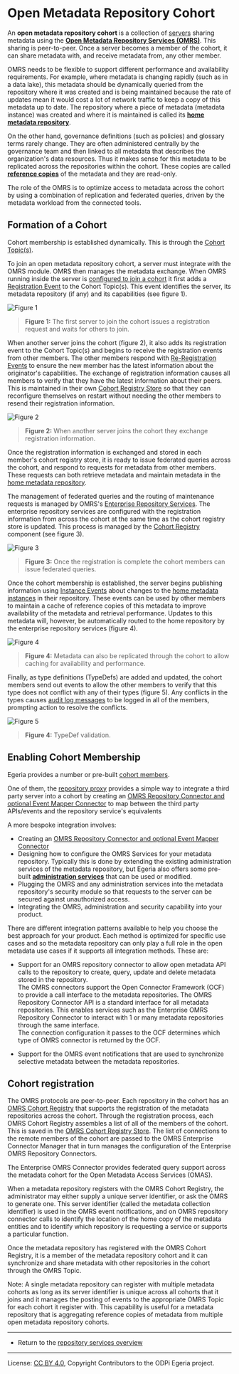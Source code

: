<!-- SPDX-License-Identifier: CC-BY-4.0 -->
<!-- Copyright Contributors to the ODPi Egeria project. -->

# Open Metadata Repository Cohort

An **open metadata repository cohort** is a collection of [servers](../../admin-services/docs/concepts/cohort-member.md)
sharing metadata using the **[Open Metadata Repository Services (OMRS)](..)**.
This sharing is peer-to-peer.
Once a server becomes a member of the cohort, it can share
metadata with, and receive metadata from, any other member.

OMRS needs to be flexible to support different performance and availability requirements.
For example, where metadata is changing
rapidly (such as in a data lake), this metadata should be dynamically queried
from the repository where it was created and is being maintained  because
the rate of updates mean it would cost a lot of network traffic to keep a
copy of this metadata up to date.  The repository where a piece of metadata
(metadata instance) was created and where it is maintained is called
its **[home metadata repository](home-metadata-repositories.md)**.

On the other hand, governance definitions
(such as policies) and glossary terms rarely change.
They are often administered centrally by the governance team and then
linked to all metadata that describes the organization's data resources.
Thus it makes sense for this metadata to be replicated across the repositories
within the cohort.
These copies are called **[reference copies](home-metadata-repositories.md)** of
the metadata and they are read-only.

The role of the OMRS is to optimize access to metadata across the cohort by using
a combination of replication and federated queries, driven by
the metadata workload from the connected tools.

## Formation of a Cohort

Cohort membership is established dynamically.  This is through the [Cohort Topic(s)](omrs-event-topic.md).

To join an open metadata repository cohort, a server must integrate
with the OMRS module. OMRS then manages the metadata exchange. When OMRS running inside the server is
[configured to join a cohort](../../admin-services/docs/user/configuring-registration-to-a-cohort.md)
it first adds a [Registration Event](event-descriptions/registry-events.md) to the Cohort Topic(s).
This event identifies the server, its metadata repository (if any) and its capabilities (see figure 1).

![Figure 1](repository-services-formation-of-a-cohort-1.png)
> **Figure 1:** The first server to join the cohort issues a registration request and waits for others to join.

When another server joins the cohort (figure 2), it also adds its registration event to the Cohort Topic(s)
and begins to receive the registration events from other members.  The other members respond with
[Re-Registration Events](event-descriptions/registry-events.md) to ensure the new member has the latest
information about the originator's capabilities.  The exchange of registration information causes all members to verify
that they have the latest information about their peers.  This is maintained in their own
[Cohort Registry Store](component-descriptions/connectors/cohort-registry-store-connector.md)
so that they can reconfigure themselves on restart
without needing the other members to resend their registration information.

![Figure 2](repository-services-formation-of-a-cohort-2.png)
> **Figure 2:** When another server joins the cohort they exchange registration information.

Once the registration information is exchanged and stored in each member's cohort registry store, it is ready to issue
federated queries across the cohort, and respond to requests for metadata from other members.
These requests can both retrieve metadata and maintain metadata in the [home metadata repository](home-metadata-repositories.md).

The management of federated queries and the routing of maintenance requests is managed by OMRS's
[Enterprise Repository Services](subsystem-descriptions/enterprise-repository-services.md).
The enterprise repository services are configured with the registration information from across the cohort at the
same time as the cohort registry store is updated.  This process is managed by the [Cohort Registry](component-descriptions/cohort-registry.md)
component (see figure 3).

![Figure 3](repository-services-formation-of-a-cohort-3.png)
> **Figure 3:** Once the registration is complete the cohort members can issue federated queries.

Once the cohort membership is established, the server begins publishing information using
[Instance Events](event-descriptions/instance-events.md) about changes to the
[home metadata instances](home-metadata-repositories.md) in their repository.
These events can be used by other members to maintain a cache of reference copies of this metadata to improve
availability of the metadata and retrieval performance.  Updates to this metadata will, however, be automatically
routed to the home repository by the enterprise repository services (figure 4).

![Figure 4](repository-services-formation-of-a-cohort-4.png)
> **Figure 4:** Metadata can also be replicated through the cohort to allow caching for availability and performance.

Finally, as type definitions (TypeDefs) are added and updated, the cohort members send out
events to allow the other members to verify that this type does not conflict with any of their types (figure 5).
Any conflicts in the types causes [audit log messages](component-descriptions/audit-log.md) to be logged in all of the
members, prompting action to resolve the conflicts.

![Figure 5](repository-services-formation-of-a-cohort-5.png)
> **Figure 4:** TypeDef validation.



## Enabling Cohort Membership

Egeria provides a number or pre-built
[cohort members](../../admin-services/docs/concepts/cohort-member.md).

One of them, the [repository proxy](../../admin-services/docs/concepts/repository-proxy.md)
provides a simple way to integrate a third party server into a cohort 
by creating an [OMRS Repository Connector and optional Event Mapper Connector](../../adapters/open-connectors/repository-services-connectors/open-metadata-collection-store-connectors)
to map between the third party APIs/events and the repository service's equivalents

A more bespoke integration involves:

* Creating an [OMRS Repository Connector and optional Event Mapper Connector](../../adapters/open-connectors/repository-services-connectors/open-metadata-collection-store-connectors)
* Designing how to configure the OMRS Services for your metadata repository.
Typically this is done by extending the existing administration services of the
metadata repository, but Egeria also offers
some pre-built **[administration services](../../admin-services)** that
can be used or modified.
* Plugging the OMRS and any administration services into the metadata repository's security
module so that requests to the server can be secured against unauthorized access.
* Integrating the OMRS, administration and security capability into your product.

There are different integration patterns available to help you choose the best approach for your product.
Each method is optimized for specific use cases and so the metadata repository can only play a full role in the open 
metadata use cases if it supports all integration methods.  These are:

* Support for an OMRS repository connector to allow open metadata API calls to the 
repository to create, query, update and delete metadata stored in the repository.  
The OMRS connectors support the Open Connector Framework (OCF) to provide a call interface to 
the metadata repositories.  The OMRS Repository Connector API is a standard interface for all 
metadata repositories.  This enables services such as the Enterprise OMRS Repository Connector 
to interact with 1 or many metadata repositories through the same interface.  
The connection configuration it passes to the OCF determines which type of OMRS connector is 
returned by the OCF.

* Support for the OMRS event notifications that are used to synchronize selective metadata 
between the metadata repositories. 

## Cohort registration

The OMRS protocols are peer-to-peer.
Each repository in the cohort has an [OMRS Cohort Registry](component-descriptions/cohort-registry.md) that 
supports the registration of the metadata
repositories across the cohort.   Through the registration process, each OMRS Cohort Registry 
assembles a list of all of the members of the cohort.  This is saved in the 
[OMRS Cohort Registry Store](component-descriptions/connectors/cohort-registry-store-connector.md).  The list of connections to the remote members of the cohort are passed to the OMRS Enterprise Connector Manager that in turn manages the configuration of the Enterprise OMRS Repository Connectors.

The Enterprise OMRS Connector provides federated query support across the metadata cohort
for the Open Metadata Access Services (OMAS).

When a metadata repository registers with the OMRS Cohort Registry,
the administrator may either supply a unique server identifier, or ask the OMRS to generate one.
This server identifier (called the metadata collection identifier) is used in the OMRS event notifications,
and on OMRS repository connector calls to identify the location of the home copy of the metadata entities and
to identify which repository is requesting a service or supports a particular function.

Once the metadata repository has registered with the OMRS Cohort Registry,
it is a member of the metadata repository cohort and it can synchronize and share metadata
with other repositories in the cohort through the OMRS Topic.

Note: A single metadata repository can register with multiple metadata cohorts as long as its server
identifier is unique across all cohorts that it joins and it manages the posting of events to the
appropriate OMRS Topic for each cohort it register with.
This capability is useful for a metadata repository that is aggregating reference
copies of metadata from multiple open metadata repository cohorts.


----

* Return to the [repository services overview](.)

----
License: [CC BY 4.0](https://creativecommons.org/licenses/by/4.0/),
Copyright Contributors to the ODPi Egeria project.
